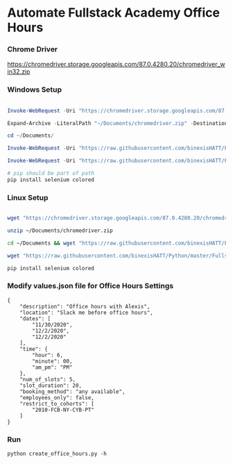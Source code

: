 # Automate Fullstack Academy Office Hours

### Chrome Driver
https://chromedriver.storage.googleapis.com/87.0.4280.20/chromedriver_win32.zip

### Windows Setup 

```powershell
  
Invoke-WebRequest -Uri "https://chromedriver.storage.googleapis.com/87.0.4280.20/chromedriver_win32.zip" -Outfile "~/Documents/chromedriver.zip"

Expand-Archive -LiteralPath "~/Documents/chromedriver.zip" -DestinationPath "~/Documents"

cd ~/Documents/ 

Invoke-WebRequest -Uri "https://raw.githubusercontent.com/binexisHATT/Python/master/FullstackWorkFlowAutomated/create_office_hours.py"

Invoke-WebRequest -Uri "https://raw.githubusercontent.com/binexisHATT/Python/master/FullstackWorkFlowAutomated/values.json"

# pip should be part of path 
pip install selenium colored

```

### Linux Setup

```bash

wget "https://chromedriver.storage.googleapis.com/87.0.4280.20/chromedriver_win32.zip" -O ~/Documents/chromedriver.zip

unzip ~/Documents/chromedriver.zip

cd ~/Documents && wget "https://raw.githubusercontent.com/binexisHATT/Python/master/FullstackWorkFlowAutomated/create_office_hours.py"

wget "https://raw.githubusercontent.com/binexisHATT/Python/master/FullstackWorkFlowAutomated/values.json"

pip install selenium colored

```

### Modify values.json file for Office Hours Settings

```
{
	"description": "Office hours with Alexis",
	"location": "Slack me before office hours",
	"dates": [
		"11/30/2020",
		"12/2/2020",
		"12/2/2020"
	],
	"time": {
		"hour": 6,
		"minute": 00,
		"am_pm": "PM"
	},
	"num_of_slots": 5,
	"slot_duration": 20,
	"booking_method": "any available",
	"employees_only": false,
	"restrict_to_cohorts": [
		"2010-FCB-NY-CYB-PT"
	]
}

```

### Run
```
python create_office_hours.py -h
```
